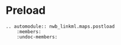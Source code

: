 # Preload

```{eval-rst}
.. automodule:: nwb_linkml.maps.postload
    :members:
    :undoc-members:
```
